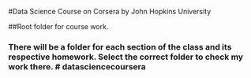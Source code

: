 #Data Science Course on Corsera by John Hopkins University

##Root folder for course work.

### There will be a folder for each section of the class and its respective homework. Select the correct folder to check my work there. # datasciencecoursera
